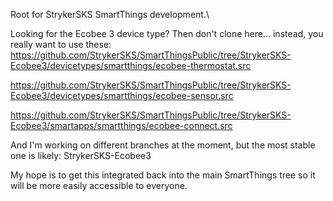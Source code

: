 Root for StrykerSKS SmartThings development.\

Looking for the Ecobee 3 device type? Then don't clone here... instead, you really want to use these:
https://github.com/StrykerSKS/SmartThingsPublic/tree/StrykerSKS-Ecobee3/devicetypes/smartthings/ecobee-thermostat.src

https://github.com/StrykerSKS/SmartThingsPublic/tree/StrykerSKS-Ecobee3/devicetypes/smartthings/ecobee-sensor.src

https://github.com/StrykerSKS/SmartThingsPublic/tree/StrykerSKS-Ecobee3/smartapps/smartthings/ecobee-connect.src


And I'm working on different branches at the moment, but the most stable one is likely: StrykerSKS-Ecobee3

My hope is to get this integrated back into the main SmartThings tree so it will be more easily accessible to everyone.


